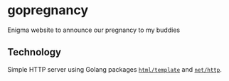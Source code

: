 # gopregnancy

Enigma website to announce our pregnancy to my buddies

## Technology

Simple HTTP server using Golang packages [`html/template`](https://pkg.go.dev/html/template) and [`net/http`](https://pkg.go.dev/net/http).
